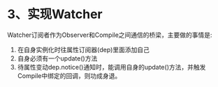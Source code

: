 # 3、实现Watcher

Watcher订阅者作为Observer和Compile之间通信的桥梁，主要做的事情是: 
1. 在自身实例化时往属性订阅器(dep)里面添加自己 
2. 自身必须有一个update()方法 
3. 待属性变动dep.notice()通知时，能调用自身的update()方法，并触发Compile中绑定的回调，则功成身退。
